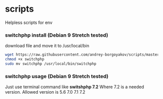 # scripts
Helpless scripts for env

### switchphp install (Debian 9 Stretch tested)
download file and move it to /usr/local/bin
```bash
wget https://raw.githubusercontent.com/andrey-borgoyakov/scripts/master/switchphp
chmod +x switchphp
sudo mv switchphp /usr/local/bin/switchphp
```
### switchphp usage (Debian 9 Stretch tested)
Just use terminal command like
**switshphp 7.2**
Where 7.2 is a needed version. Allowed version is 5.6 7.0 7.1 7.2
